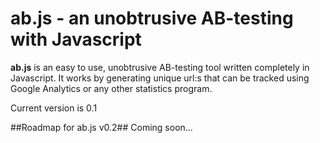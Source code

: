 # **ab.js** - an unobtrusive AB-testing with Javascript #

**ab.js** is an easy to use, unobtrusive AB-testing tool written completely in Javascript.
It works by generating unique url:s that can be tracked using Google Analytics or any other statistics program.

Current version is 0.1

##Roadmap for ab.js v0.2##
Coming soon...